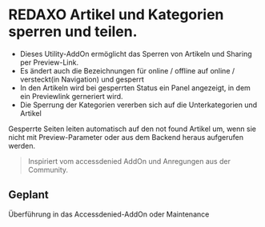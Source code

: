 # REDAXO Artikel und Kategorien sperren und teilen. 

- Dieses Utility-AddOn ermöglicht das Sperren von Artikeln und Sharing per Preview-Link. 
- Es ändert auch die Bezeichnungen für online / offline auf online / versteckt(in Navigation) und gesperrt
- In den Artikeln wird bei gesperrten Status ein Panel angezeigt, in dem ein Previewlink gerneriert wird. 
- Die Sperrung der Kategorien vererben sich auf die Unterkategorien und Artikel

Gesperrte Seiten leiten automatisch auf den not found Artikel um, wenn sie nicht mit Preview-Parameter oder aus dem Backend heraus aufgerufen werden. 

> Inspiriert vom accessdenied AddOn und Anregungen aus der Community. 

## Geplant

Überführung in das Accessdenied-AddOn oder Maintenance
